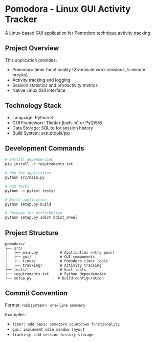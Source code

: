 # Pomodora - Linux GUI Activity Tracker

A Linux-based GUI application for Pomodoro technique activity tracking.

## Project Overview

This application provides:
- Pomodoro timer functionality (25-minute work sessions, 5-minute breaks)
- Activity tracking and logging
- Session statistics and productivity metrics
- Native Linux GUI interface

## Technology Stack

- Language: Python 3
- GUI Framework: Tkinter (built-in) or PyQt5/6
- Data Storage: SQLite for session history
- Build System: setuptools/pip

## Development Commands

```bash
# Install dependencies
pip install -r requirements.txt

# Run the application
python src/main.py

# Run tests
python -m pytest tests/

# Build application
python setup.py build

# Package for distribution
python setup.py sdist bdist_wheel
```

## Project Structure

```
pomodora/
├── src/
│   ├── main.py          # Application entry point
│   ├── gui/             # GUI components
│   ├── timer/           # Pomodoro timer logic
│   └── tracking/        # Activity tracking
├── tests/               # Unit tests
├── requirements.txt     # Python dependencies
└── setup.py            # Build configuration
```

## Commit Convention

Format: `<subsystem>: one-line summary`

Examples:
- `timer: add basic pomodoro countdown functionality`
- `gui: implement main window layout`
- `tracking: add session history storage`